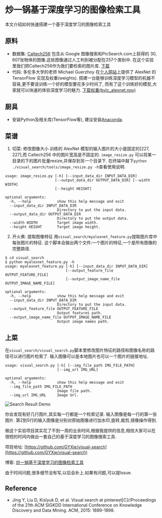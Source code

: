 # 炒一锅基于深度学习的图像检索工具

本文介绍如何快速搭建一个基于深度学习的图像检索工具

## 原料

- 数据集: [Caltech256](http://www.vision.caltech.edu/Image_Datasets/Caltech256/) 包含从 Google 图像搜索和PicSearch.com上获得的
  30, 607张物体的图像.这些图像通过人工判别被分配在257个类别中.
  在这个实验里我们把Caltech256作为我们要检索的图片库. [下载](http://www.vision.caltech.edu/Image_Datasets/Caltech256/256_ObjectCategories.tar)
- 代码: 多伦多大学的老师 Michael Guerzhoy 在[个人网站](http://www.cs.toronto.edu/~guerzhoy/tf_alexnet/)上提供了 AlexNet
  的 TensorFlow 实现及权重(weights). 搭建一台能够训练深度学习模型的机器不容易,更不要说训练一个好的模型要花多少时间了,
  而有了这个训练好的模型,大家就可以快速的体验深度学习的魅力.
  [下载权重(bvlc_alexnet.npy)](http://www.cs.toronto.edu/~guerzhoy/tf_alexnet/bvlc_alexnet.npy)

## 厨具

- 安装Python及相关库(TensorFlow等), 建议安装[Anaconda](https://www.continuum.io/downloads).

## 菜谱

1. 切菜: 修改图像大小
   训练的 AlexNet 模型的输入图片的大小是固定的[227, 227],而 Caltech256 中的图片宽高是不固定的. `image_resize.py`
   可以将某一目录的下的图片批量resize,并保存到另一个目录下.
   在终端中敲下`python ./visual_search/tools/image_resize.py -h`查看使用说明.

```
usage: image_resize.py [-h] [--input_data_dir INPUT_DATA_DIR]
                       [--output_data_dir OUTPUT_DATA_DIR] [--width WIDTH]
                       [--height HEIGHT]

optional arguments:
  -h, --help            show this help message and exit
  --input_data_dir INPUT_DATA_DIR
                        Directory to put the input data.
  --output_data_dir OUTPUT_DATA_DIR
                        Directory to put the output data.
  --width WIDTH         Target image width.
  --height HEIGHT       Target image height.
```

2. 开火煮: 提取图像特征
   用`visual_search/myalexnet_feature.py`提取图片库中每张图片的特征. 这个脚本会输出两个文件:一个图片的特征,一个是所有图像的完整路径.

```
$ cd visual_search
$ python myalexnet_feature.py -h
usage: myalexnet_feature.py [-h] [--input_data_dir INPUT_DATA_DIR]
                            [--output_feature_file OUTPUT_FEATURE_FILE]
                            [--output_image_name_file OUTPUT_IMAGE_NAME_FILE]

optional arguments:
  -h, --help            show this help message and exit
  --input_data_dir INPUT_DATA_DIR
                        Directory to put the input data.
  --output_feature_file OUTPUT_FEATURE_FILE
                        Output features path.
  --output_image_name_file OUTPUT_IMAGE_NAME_FILE
                        Output image names path.
```

## 上菜

在`visual_search/visual_search.py`脚本里修改图片特征的路径和图像名称的路径可以进行图片检索了. 输入图像可以是本地图片也可以一个图片的链接地址.

```
usage: visual_search.py [-h] [--img_file_path IMG_FILE_PATH]
                        [--img_url IMG_URL]

optional arguments:
  -h, --help            show this help message and exit
  --img_file_path IMG_FILE_PATH
                        Image file path.
  --img_url IMG_URL     Image Url.

```

![Search Result Demo](search_result.jpg)

你会发现有好几行图片,其实每一行都是一个检索记录. 输入图像是每一行的第一张图片. 第2到5行的输入图像是分别对原始图像进行加水印,旋转,裁剪,镜像操作得到.

做这个实验项目其实花了不到一周的业余时间,根据我提供的信息,相信大家可以在很短的时间内做出一套自己的基于深度学习的图像搜索工具.

项目地址: [https://github.com/GYXie/visual-search](https://github.com/GYXie/visual-search)

博客: [炒一锅基于深度学习的图像检索工具](http://gyxie.github.io/2017/02/26/%E7%82%92%E4%B8%80%E9%94%85%E5%9F%BA%E4%BA%8E%E6%B7%B1%E5%BA%A6%E5%AD%A6%E4%B9%A0%E7%9A%84%E5%9B%BE%E5%83%8F%E6%A3%80%E7%B4%A2%E5%B7%A5%E5%85%B7/)

由于时间问题,很多细节没有写,以后会补上.如果有问题,可以提Issue.

## Reference

- Jing Y, Liu D, Kislyuk D, et al. Visual search at pinterest[C]//Proceedings of the 21th ACM SIGKDD International
  Conference on Knowledge Discovery and Data Mining. ACM, 2015: 1889-1898.
